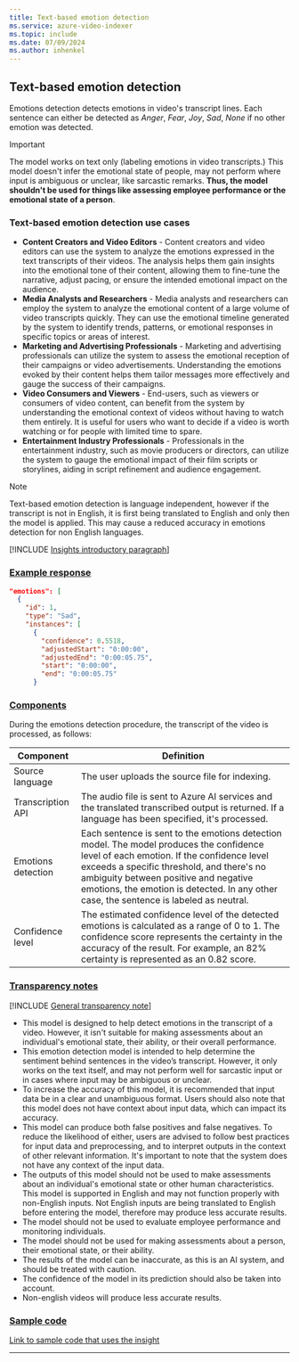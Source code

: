```yaml
---
title: Text-based emotion detection
ms.service: azure-video-indexer
ms.topic: include
ms.date: 07/09/2024
ms.author: inhenkel
---
```


## Text-based emotion detection

Emotions detection detects emotions in video's transcript lines. Each sentence can either be detected as *Anger*, *Fear*, *Joy*, *Sad*, *None* if no other emotion was detected.

> [!IMPORTANT]
> The model works on text only (labeling emotions in video transcripts.) This model doesn't infer the emotional state of people, may not perform where input is ambiguous or unclear, like sarcastic remarks. **Thus, the model shouldn't be used for things like assessing employee performance or the emotional state of a person**. 

### Text-based emotion detection use cases

- **Content Creators and Video Editors** - Content creators and video editors can use the system to analyze the emotions expressed in the text transcripts of their videos. The analysis helps them gain insights into the emotional tone of their content, allowing them to fine-tune the narrative, adjust pacing, or ensure the intended emotional impact on the audience.
- **Media Analysts and Researchers** - Media analysts and researchers can employ the system to analyze the emotional content of a large volume of video transcripts quickly. They can use the emotional timeline generated by the system to identify trends, patterns, or emotional responses in specific topics or areas of interest.
- **Marketing and Advertising Professionals** - Marketing and advertising professionals can utilize the system to assess the emotional reception of their campaigns or video advertisements. Understanding the emotions evoked by their content helps them tailor messages more effectively and gauge the success of their campaigns.
- **Video Consumers and Viewers** - End-users, such as viewers or consumers of video content, can benefit from the system by understanding the emotional context of videos without having to watch them entirely. It is useful for users who want to decide if a video is worth watching or for people with limited time to spare.
- **Entertainment Industry Professionals** - Professionals in the entertainment industry, such as movie producers or directors, can utilize the system to gauge the emotional impact of their film scripts or storylines, aiding in script refinement and audience engagement.

> [!NOTE]
> Text-based emotion detection is language independent, however if the transcript is not in English, it is first being translated to English and only then the model is applied. This may cause a reduced accuracy in emotions detection for non English languages.

[!INCLUDE [Insights introductory paragraph](insights-intro-paragraph.md)]

### [Example response](#tab/emotionresponse) 

```json
"emotions": [ 
  { 
    "id": 1, 
    "type": "Sad", 
    "instances": [ 
      { 
        "confidence": 0.5518, 
        "adjustedStart": "0:00:00", 
        "adjustedEnd": "0:00:05.75", 
        "start": "0:00:00", 
        "end": "0:00:05.75" 
      }

```  

### [Components](#tab/emotioncomponents) 

During the emotions detection procedure, the transcript of the video is processed, as follows: 

|Component |Definition |
|---|---|
|Source language |The user uploads the source file for indexing. |
|Transcription API |The audio file is sent to Azure AI services and the translated transcribed output is returned. If a language has been specified, it's processed. |
|Emotions detection  |Each sentence is sent to the emotions detection model. The model produces the confidence level of each emotion. If the confidence level exceeds a specific threshold, and there's no ambiguity between positive and negative emotions, the emotion is detected. In any other case, the sentence is labeled as neutral.|
|Confidence level |The estimated confidence level of the detected emotions is calculated as a range of 0 to 1. The confidence score represents the certainty in the accuracy of the result. For example, an 82% certainty is represented as an 0.82 score. |

### [Transparency notes](#tab/emotiontransnote)

[!INCLUDE [General transparency note](read-general-transparency-note.md)]

- This model is designed to help detect emotions in the transcript of a video. However, it isn't suitable for making assessments about an individual's emotional state, their ability, or their overall performance.  
- This emotion detection model is intended to help determine the sentiment behind sentences in the video’s transcript. However, it only works on the text itself, and may not perform well for sarcastic input or in cases where input may be ambiguous or unclear. 
- To increase the accuracy of this model, it is recommended that input data be in a clear and unambiguous format. Users should also note that this model does not have context about input data, which can impact its accuracy.  
- This model can produce both false positives and false negatives. To reduce the likelihood of either, users are advised to follow best practices for input data and preprocessing, and to interpret outputs in the context of other relevant information. It's important to note that the system does not have any context of the input data. 
- The outputs of this model should not be used to make assessments about an individual's emotional state or other human characteristics. This model is supported in English and may not function properly with non-English inputs. Not English inputs are being translated to English before entering the model, therefore may produce less accurate results. 
- The model should not be used to evaluate employee performance and monitoring individuals.
- The model should not be used for making assessments about a person, their emotional state, or their ability.
- The results of the model can be inaccurate, as this is an AI system, and should be treated with caution.
- The confidence of the model in its prediction should also be taken into account.
- Non-english videos will produce less accurate results.

### [Sample code](#tab/emotionsamplecode)

[Link to sample code that uses the insight](#)

---
